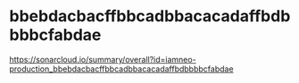 # bbebdacbacffbbcadbbacacadaffbdbbbbcfabdae
https://sonarcloud.io/summary/overall?id=iamneo-production_bbebdacbacffbbcadbbacacadaffbdbbbbcfabdae
